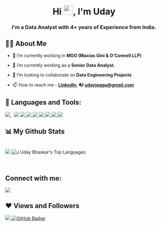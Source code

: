 <h1 align="center">Hi <img src="https://raw.githubusercontent.com/MartinHeinz/MartinHeinz/master/wave.gif" width="30px">, I'm Uday</h1>
<h3 align="center">I'm a Data Analyst with 4+ years of Experience from India.</h3>


## 🙋‍♂️ About Me

- 🔭 I’m currently working in **MGO (Macias Gini & O'Connell LLP)**

- 🌱 I’m currently working as a **Senior Data Analyst.**

- 👯 I’m looking to collaborate on **Data Engineering Projects**

- 📫 How to reach me -    **[LinkedIn](https://www.linkedin.com/in/jagga-uday-bhaskar-812bb1132/)**,  **:mailbox_with_no_mail: udayjagga@gmail.com**

## 🚀 Languages and Tools:

<p align="left"> 
    <a style="padding-right:8px;" href="https://www.mysql.com/" target="_blank"> <img src="https://img.icons8.com/fluent/50/000000/mysql-logo.png"/> </a>
    <a href="https://www.python.org/" target="_blank"> <img src="https://img.icons8.com/color/48/undefined/python--v1.png"/></a>
    <a href="https://pandas.pydata.org/" target="_blank"> <img src="https://img.icons8.com/ios-filled/50/undefined/panda.png"/> </a>
    <a href="https://numpy.org/" target="_blank"> <img src="https://img.icons8.com/color/48/undefined/numpy.png"/> </a>
    <a href="https://www.w3schools.com/html/" target="_blank"> <img src="https://img.icons8.com/color/48/undefined/html-5--v1.png"/> </a>
    <a href="https://www.w3schools.com/css/" target="_blank"> <img src="https://img.icons8.com/color/48/000000/css3.png"/> </a> 
    <a href="https://www.java.com/en/" target="_blank"> <img src="https://img.icons8.com/color/48/undefined/java-coffee-cup-logo--v1.png"/"/> </a>
    <a href="https://git-scm.com/" target="_blank"> <img src="https://img.icons8.com/color/48/000000/git.png"/> </a> 
    <a href="https://jupyter.org/" target="_blank"> <img src="https://img.icons8.com/fluency/48/undefined/jupyter.png"/> </a> 
</p>
        
        
## 📊 My Github Stats

  <br/>
   <img src = "https://github-readme-stats.vercel.app/api?username=udayjagga&&show_icons=true&title_color=ffffff&icon_color=bb2acf&text_color=daf7dc&bg_color=151515">
  <img alt="J Uday Bhaskar's Top Languages" src="https://github-readme-stats.vercel.app/api/top-langs/?username=udayjagga&langs_count=8&count_private=true&layout=compact&theme=react&hide_border=true&bg_color=0D1117" />
  <br/>
  
<br/>
<br/>

## Connect with me:
<p align="left">

<a href = "https://www.linkedin.com/in/jagga-uday-bhaskar-812bb1132/" target="_blank"><img src="https://img.icons8.com/fluent/48/000000/linkedin.png"/></a>
</p>

## ❤ Views and Followers
<a href="https://github.com/Meghna-DAS/github-profile-views-counter">
    <img src="https://komarev.com/ghpvc/?username=udayjagga">
</a>
<a href="https://github.com/udayjagga?tab=followers"><img src="https://img.shields.io/github/followers/udayjagga?label=Followers&style=social" alt="GitHub Badge"></a>
